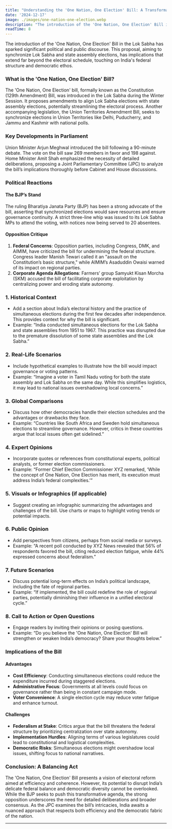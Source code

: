 ```yaml
---
title: "Understanding the 'One Nation, One Election' Bill: A Transformative Yet Contentious Proposal"
date: '2024-12-17'
image: ./images/one-nation-one-election.webp
description: "The introduction of the 'One Nation, One Election' Bill in the Lok Sabha has sparked significant political and public discourse. This proposal, aiming to synchronize Lok Sabha and state assembly elections, has implications that extend far beyond the electoral schedule, touching on India's federal structure and democratic ethos."
readTime: 8
---
```


The introduction of the 'One Nation, One Election' Bill in the Lok Sabha has sparked significant political and public discourse. This proposal, aiming to synchronize Lok Sabha and state assembly elections, has implications that extend far beyond the electoral schedule, touching on India's federal structure and democratic ethos.


### **What is the 'One Nation, One Election' Bill?**

The 'One Nation, One Election' bill, formally known as the Constitution (129th Amendment) Bill, was introduced in the Lok Sabha during the Winter Session. It proposes amendments to align Lok Sabha elections with state assembly elections, potentially streamlining the electoral process. Another accompanying legislation, the Union Territories Amendment Bill, seeks to synchronize elections in Union Territories like Delhi, Puducherry, and Jammu and Kashmir with national polls.


### **Key Developments in Parliament**

Union Minister Arjun Meghwal introduced the bill following a 90-minute debate. The vote on the bill saw 269 members in favor and 198 against. Home Minister Amit Shah emphasized the necessity of detailed deliberations, proposing a Joint Parliamentary Committee (JPC) to analyze the bill’s implications thoroughly before Cabinet and House discussions.


### **Political Reactions**

#### **The BJP’s Stand**
The ruling Bharatiya Janata Party (BJP) has been a strong advocate of the bill, asserting that synchronized elections would save resources and ensure governance continuity. A strict three-line whip was issued to its Lok Sabha MPs to attend the voting, with notices now being served to 20 absentees.

#### **Opposition Critique**
1. **Federal Concerns**: Opposition parties, including Congress, DMK, and AIMIM, have criticized the bill for undermining the federal structure. Congress leader Manish Tewari called it an "assault on the Constitution’s basic structure," while AIMIM’s Asaduddin Owaisi warned of its impact on regional parties.
2. **Corporate Agenda Allegations**: Farmers’ group Samyukt Kisan Morcha (SKM) accused the bill of facilitating corporate exploitation by centralizing power and eroding state autonomy.


### **1. Historical Context**  
   - Add a section about India’s electoral history and the practice of simultaneous elections during the first few decades after independence. This provides context for why the bill is significant.
   - Example: “India conducted simultaneous elections for the Lok Sabha and state assemblies from 1951 to 1967. This practice was disrupted due to the premature dissolution of some state assemblies and the Lok Sabha.”

### **2. Real-Life Scenarios**  
   - Include hypothetical examples to illustrate how the bill would impact governance or voting patterns.  
   - Example: “Imagine a voter in Tamil Nadu voting for both the state assembly and Lok Sabha on the same day. While this simplifies logistics, it may lead to national issues overshadowing local concerns.”

### **3. Global Comparisons**  
   - Discuss how other democracies handle their election schedules and the advantages or drawbacks they face.  
   - Example: “Countries like South Africa and Sweden hold simultaneous elections to streamline governance. However, critics in these countries argue that local issues often get sidelined.”

### **4. Expert Opinions**  
   - Incorporate quotes or references from constitutional experts, political analysts, or former election commissioners.  
   - Example: “Former Chief Election Commissioner XYZ remarked, ‘While the concept of One Nation, One Election has merit, its execution must address India’s federal complexities.’”

### **5. Visuals or Infographics (if applicable)**  
   - Suggest creating an infographic summarizing the advantages and challenges of the bill. Use charts or maps to highlight voting trends or potential impacts.

### **6. Public Opinion**  
   - Add perspectives from citizens, perhaps from social media or surveys.  
   - Example: “A recent poll conducted by XYZ News revealed that 56% of respondents favored the bill, citing reduced election fatigue, while 44% expressed concerns about federalism.”

### **7. Future Scenarios**  
   - Discuss potential long-term effects on India’s political landscape, including the fate of regional parties.  
   - Example: “If implemented, the bill could redefine the role of regional parties, potentially diminishing their influence in a unified electoral cycle.”

### **8. Call to Action or Open Questions**  
   - Engage readers by inviting their opinions or posing questions.  
   - Example: “Do you believe the 'One Nation, One Election' Bill will strengthen or weaken India’s democracy? Share your thoughts below.”

### **Implications of the Bill**

#### **Advantages**
- **Cost Efficiency**: Conducting simultaneous elections could reduce the expenditure incurred during staggered elections.
- **Administrative Focus**: Governments at all levels could focus on governance rather than being in constant campaign mode.
- **Voter Convenience**: A single election cycle may reduce voter fatigue and enhance turnout.

#### **Challenges**
- **Federalism at Stake**: Critics argue that the bill threatens the federal structure by prioritizing centralization over state autonomy.
- **Implementation Hurdles**: Aligning terms of various legislatures could lead to constitutional and logistical complexities.
- **Democratic Risks**: Simultaneous elections might overshadow local issues, shifting focus to national narratives.


### **Conclusion: A Balancing Act**

The 'One Nation, One Election' Bill presents a vision of electoral reform aimed at efficiency and coherence. However, its potential to disrupt India’s delicate federal balance and democratic diversity cannot be overlooked. While the BJP seeks to push this transformative agenda, the strong opposition underscores the need for detailed deliberations and broader consensus. As the JPC examines the bill’s intricacies, India awaits a nuanced approach that respects both efficiency and the democratic fabric of the nation.

---
